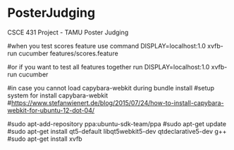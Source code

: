 # PosterJudging
CSCE 431 Project - TAMU Poster Judging


#when you test scores feature use command
DISPLAY=localhost:1.0 xvfb-run cucumber features/scores.feature

#or if you want to test all features together run
DISPLAY=localhost:1.0 xvfb-run cucumber 



#in case you cannot load capybara-webkit during bundle install
#setup system for install capybara-webkit
#https://www.stefanwienert.de/blog/2015/07/24/how-to-install-capybara-webkit-for-ubuntu-12-dot-04/

#sudo apt-add-repository ppa:ubuntu-sdk-team/ppa
#sudo apt-get update
#sudo apt-get install qt5-default libqt5webkit5-dev qtdeclarative5-dev g++
#sudo apt-get install xvfb
